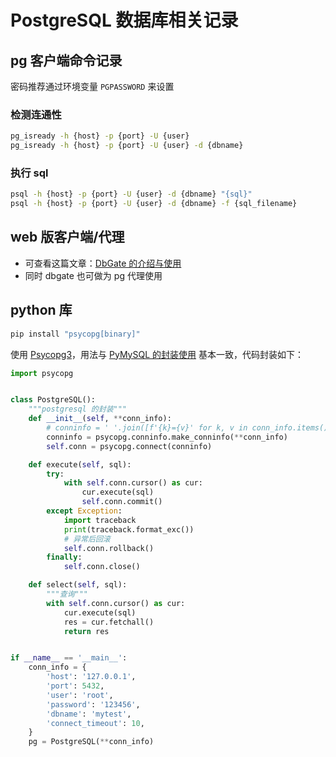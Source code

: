 # PostgreSQL 数据库相关记录

## pg 客户端命令记录

密码推荐通过环境变量 `PGPASSWORD` 来设置

### 检测连通性
```bash
pg_isready -h {host} -p {port} -U {user}
pg_isready -h {host} -p {port} -U {user} -d {dbname}
```

### 执行 sql
```bash
psql -h {host} -p {port} -U {user} -d {dbname} "{sql}"
psql -h {host} -p {port} -U {user} -d {dbname} -f {sql_filename}
```

## web 版客户端/代理
- 可查看这篇文章：[DbGate 的介绍与使用](/op/0851)
- 同时 dbgate 也可做为 pg 代理使用


## python 库

```bash
pip install "psycopg[binary]"
```

使用 [Psycopg3](https://www.psycopg.org/psycopg3/docs/index.html)，用法与 [PyMySQL 的封装使用](/code/0409) 基本一致，代码封装如下：

```python
import psycopg


class PostgreSQL():
    """postgresql 的封装"""
    def __init__(self, **conn_info):
        # conninfo = ' '.join([f'{k}={v}' for k, v in conn_info.items()])
        conninfo = psycopg.conninfo.make_conninfo(**conn_info)
        self.conn = psycopg.connect(conninfo)

    def execute(self, sql):
        try:
            with self.conn.cursor() as cur:
                cur.execute(sql)
                self.conn.commit()
        except Exception:
            import traceback
            print(traceback.format_exc())
            # 异常后回滚
            self.conn.rollback()
        finally:
            self.conn.close()

    def select(self, sql):
        """查询"""
        with self.conn.cursor() as cur:
            cur.execute(sql)
            res = cur.fetchall()
            return res


if __name__ == '__main__':
    conn_info = {
        'host': '127.0.0.1',
        'port': 5432,
        'user': 'root',
        'password': '123456',
        'dbname': 'mytest',
        'connect_timeout': 10,
    }
    pg = PostgreSQL(**conn_info)
```

